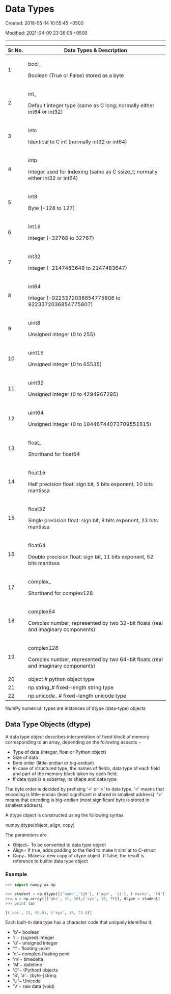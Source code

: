 # Data Types

Created: 2018-05-14 10:55:45 +0500

Modified: 2021-04-09 23:36:05 +0500

---

<table>
<colgroup>
<col style="width: 11%" />
<col style="width: 88%" />
</colgroup>
<thead>
<tr class="header">
<th><strong>Sr.No.</strong></th>
<th><strong>Data Types &amp; Description</strong></th>
</tr>
</thead>
<tbody>
<tr>
<td>1</td>
<td><p>bool_</p>
<p>Boolean (True or False) stored as a byte</p></td>
</tr>
<tr>
<td>2</td>
<td><p>int_</p>
<p>Default integer type (same as C long; normally either int64 or int32)</p></td>
</tr>
<tr>
<td>3</td>
<td><p>intc</p>
<p>Identical to C int (normally int32 or int64)</p></td>
</tr>
<tr>
<td>4</td>
<td><p>intp</p>
<p>Integer used for indexing (same as C ssize_t; normally either int32 or int64)</p></td>
</tr>
<tr>
<td>5</td>
<td><p>int8</p>
<p>Byte (-128 to 127)</p></td>
</tr>
<tr>
<td>6</td>
<td><p>int16</p>
<p>Integer (-32768 to 32767)</p></td>
</tr>
<tr>
<td>7</td>
<td><p>int32</p>
<p>Integer (-2147483648 to 2147483647)</p></td>
</tr>
<tr>
<td>8</td>
<td><p>int64</p>
<p>Integer (-9223372036854775808 to 9223372036854775807)</p></td>
</tr>
<tr>
<td>9</td>
<td><p>uint8</p>
<p>Unsigned integer (0 to 255)</p></td>
</tr>
<tr>
<td>10</td>
<td><p>uint16</p>
<p>Unsigned integer (0 to 65535)</p></td>
</tr>
<tr>
<td>11</td>
<td><p>uint32</p>
<p>Unsigned integer (0 to 4294967295)</p></td>
</tr>
<tr>
<td>12</td>
<td><p>uint64</p>
<p>Unsigned integer (0 to 18446744073709551615)</p></td>
</tr>
<tr>
<td>13</td>
<td><p>float_</p>
<p>Shorthand for float64</p></td>
</tr>
<tr>
<td>14</td>
<td><p>float16</p>
<p>Half precision float: sign bit, 5 bits exponent, 10 bits mantissa</p></td>
</tr>
<tr>
<td>15</td>
<td><p>float32</p>
<p>Single precision float: sign bit, 8 bits exponent, 23 bits mantissa</p></td>
</tr>
<tr>
<td>16</td>
<td><p>float64</p>
<p>Double precision float: sign bit, 11 bits exponent, 52 bits mantissa</p></td>
</tr>
<tr>
<td>17</td>
<td><p>complex_</p>
<p>Shorthand for complex128</p></td>
</tr>
<tr>
<td>18</td>
<td><p>complex64</p>
<p>Complex number, represented by two 32-bit floats (real and imaginary components)</p></td>
</tr>
<tr>
<td>19</td>
<td><p>complex128</p>
<p>Complex number, represented by two 64-bit floats (real and imaginary components)</p></td>
</tr>
<tr>
<td>20</td>
<td>object # python object type</td>
</tr>
<tr>
<td>21</td>
<td>np.string_# fixed-length string type</td>
</tr>
<tr>
<td>22</td>
<td>np.unicode_ # fixed-length unicode type</td>
</tr>
</tbody>
</table>

NumPy numerical types are instances of dtype (data-type) objects

## Data Type Objects (dtype)

A data type object describes interpretation of fixed block of memory corresponding to an array, depending on the following aspects −

- Type of data (integer, float or Python object)
- Size of data
- Byte order (little-endian or big-endian)
- In case of structured type, the names of fields, data type of each field and part of the memory block taken by each field.
- If data type is a subarray, its shape and data type

The byte order is decided by prefixing '<' or '>' to data type. '<' means that encoding is little-endian (least significant is stored in smallest address). '>' means that encoding is big-endian (most significant byte is stored in smallest address).

A dtype object is constructed using the following syntax

numpy.dtype(object, align, copy)

The parameters are

- Object− To be converted to data type object
- Align− If true, adds padding to the field to make it similar to C-struct
- Copy− Makes a new copy of dtype object. If false, the result is reference to builtin data type object

### Example

```python
>>> import numpy as np

>>> student = np.dtype([('name','S20'), ('age', 'i1'), ('marks', 'f4')])
>>> a = np.array([('abc', 21, 50),('xyz', 18, 75)], dtype = student)
>>> print (a)

[('abc', 21, 50.0), ('xyz', 18, 75.0)]

```

Each built-in data type has a character code that uniquely identifies it.

- 'b'− boolean
- 'i'− (signed) integer
- 'u'− unsigned integer
- 'f'− floating-point
- 'c'− complex-floating point
- 'm'− timedelta
- 'M'− datetime
- 'O'− (Python) objects
- 'S', 'a'− (byte-)string
- 'U'− Unicode
- 'V'− raw data (void)

